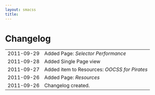 ```yaml
---
layout: smacss
title: 
---
```


<h1>Changelog</h1>

<table>
  <tr><td>2011-09-29</td><td>Added Page: <i>Selector Performance</i></td></tr>
  <tr><td>2011-09-28</td><td>Added Single Page view</td></tr>
  <tr><td>2011-09-27</td><td>Added item to Resources: <i>OOCSS for Pirates</i></td></tr>
  <tr><td>2011-09-26</td><td>Added Page: <i>Resources</i></td></tr>
  <tr><td>2011-09-26</td><td>Changelog created.</td></tr>
</table>

